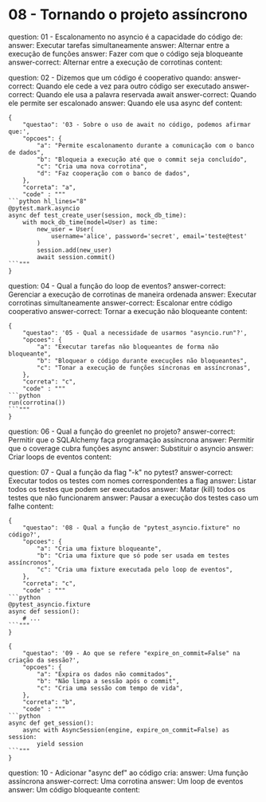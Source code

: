 # 08 - Tornando o projeto assíncrono

<?quiz?>
question: 01 - Escalonamento no asyncio é a capacidade do código de:
answer: Executar tarefas simultaneamente
answer: Alternar entre a execução de funções
answer: Fazer com que o código seja bloqueante
answer-correct: Alternar entre a execução de corrotinas
content:
<?/quiz?>


<?quiz?>
question: 02 - Dizemos que um código é cooperativo quando:
answer-correct: Quando ele cede a vez para outro código ser executado
answer-correct: Quando ele usa a palavra reservada await
answer-correct: Quando ele permite ser escalonado
answer: Quando ele usa async def
content:
<?/quiz?>


```quiz
{
    "questao": '03 - Sobre o uso de await no código, podemos afirmar que:',
	"opcoes": {
		"a": "Permite escalonamento durante a comunicação com o banco de dados",
		"b": "Bloqueia a execução até que o commit seja concluído",
		"c": "Cria uma nova corrotina",
		"d": "Faz cooperação com o banco de dados",
	},
	"correta": "a",
	"code" : """
```python hl_lines="8"
@pytest.mark.asyncio 
async def test_create_user(session, mock_db_time):
    with mock_db_time(model=User) as time:
        new_user = User(
            username='alice', password='secret', email='teste@test'
        )
        session.add(new_user)
        await session.commit() 
```"""
}
```

<?quiz?>
question: 04 - Qual a função do loop de eventos?
answer-correct: Gerenciar a execução de corrotinas de maneira ordenada
answer: Executar corrotinas simultaneamente
answer-correct: Escalonar entre código cooperativo
answer-correct: Tornar a execução não bloqueante
content:
<?/quiz?>


```quiz
{
    "questao": '05 - Qual a necessidade de usarmos "asyncio.run"?',
	"opcoes": {
		"a": "Executar tarefas não bloqueantes de forma não bloqueante",
		"b": "Bloquear o código durante execuções não bloqueantes",
		"c": "Tonar a execução de funções síncronas em assíncronas",
	},
	"correta": "c",
	"code" : """
```python
run(corrotina())
```"""
}
```

<?quiz?>
question: 06 - Qual a função do greenlet no projeto?
answer-correct: Permitir que o SQLAlchemy faça programação assíncrona
answer: Permitir que o coverage cubra funções async
answer: Substituir o asyncio
answer: Criar loops de eventos
content:
<?/quiz?>


<?quiz?>
question: 07 - Qual a função da flag "-k" no pytest?
answer-correct: Executar todos os testes com nomes correspondentes a flag
answer: Listar todos os testes que podem ser executados
answer: Matar (kill) todos os testes que não funcionarem
answer: Pausar a execução dos testes caso um falhe
content:
<?/quiz?>


```quiz
{
    "questao": '08 - Qual a função de "pytest_asyncio.fixture" no código?',
	"opcoes": {
		"a": "Cria uma fixture bloqueante",
		"b": "Cria uma fixture que só pode ser usada em testes assíncronos",
		"c": "Cria uma fixture executada pelo loop de eventos",
	},
	"correta": "c",
	"code" : """
```python
@pytest_asyncio.fixture
async def session():
    # ...
```"""
}
```


```quiz
{
    "questao": '09 - Ao que se refere "expire_on_commit=False" na criação da sessão?',
	"opcoes": {
		"a": "Expira os dados não commitados",
		"b": "Não limpa a sessão após o commit",
		"c": "Cria uma sessão com tempo de vida",
	},
	"correta": "b",
	"code" : """
```python
async def get_session():
    async with AsyncSession(engine, expire_on_commit=False) as session: 
        yield session
```"""
}
```


<?quiz?>
question: 10 - Adicionar "async def" ao código cria:
answer: Uma função assíncrona
answer-correct: Uma corrotina
answer: Um loop de eventos
answer: Um código bloqueante
content:
<?/quiz?>
